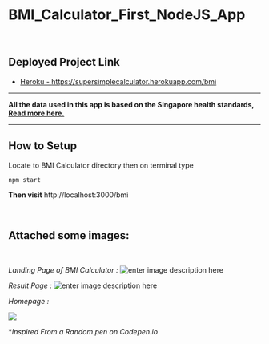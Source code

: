 
# BMI_Calculator_First_NodeJS_App

<br>

## Deployed Project Link

 - <a href="https://supersimplecalculator.herokuapp.com/bmi" target="_blank" >Heroku - https://supersimplecalculator.herokuapp.com/bmi</a>
 
 <hr>
<b>All the data used in this app is based on the Singapore health standards, <a href="https://bit.ly/3KBnEhL" target="_blank">Read more here.</a></b>
<br>
 <hr>

## How to Setup

Locate to BMI Calculator directory then on terminal type

    npm start

**Then visit**
http://localhost:3000/bmi


 <br>

## Attached some images:
<br>

_Landing Page of BMI Calculator :_
![enter image description here](https://raw.githubusercontent.com/MohitSinghChauhan/BMI_Calculator_Basic_NodeJS_App/main/preview_images/Landing_page_bmi.png)

_Result Page :_
![enter image description here](https://raw.githubusercontent.com/MohitSinghChauhan/BMI_Calculator_Basic_NodeJS_App/main/preview_images/result_page.png)

_Homepage :_

![](https://raw.githubusercontent.com/MohitSinghChauhan/BMI_Calculator_Basic_NodeJS_App/main/preview_images/Homepage.gif)

\*_Inspired From a Random pen on Codepen.io_
